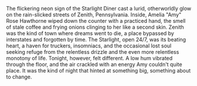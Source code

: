 The flickering neon sign of the Starlight Diner cast a lurid, otherworldly glow on the rain-slicked streets of Zenith, Pennsylvania. Inside, Amelia "Amy" Rose Hawthorne wiped down the counter with a practiced hand, the smell of stale coffee and frying onions clinging to her like a second skin.  Zenith was the kind of town where dreams went to die, a place bypassed by interstates and forgotten by time.  The Starlight, open 24/7, was its beating heart, a haven for truckers, insomniacs, and the occasional lost soul seeking refuge from the relentless drizzle and the even more relentless monotony of life.  Tonight, however, felt different.  A low hum vibrated through the floor, and the air crackled with an energy Amy couldn't quite place.  It was the kind of night that hinted at something big, something about to change.
